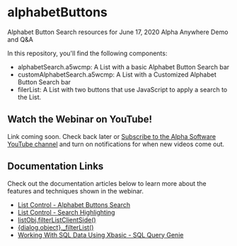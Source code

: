 # alphabetButtons
Alphabet Button Search resources for June 17, 2020 Alpha Anywhere Demo and Q&amp;A

In this repository, you'll find the following components:

- alphabetSearch.a5wcmp: A List with a basic Alphabet Button Search bar
- customAlphabetSearch.a5wcmp: A List with a Customized Alphabet Button Search bar
- filerList: A List with two buttons that use JavaScript to apply a search to the List.

## Watch the Webinar on YouTube!

Link coming soon. Check back later or [Subscribe to the Alpha Software YouTube channel](https://www.youtube.com/user/AlphaSoftwareInc) and turn on notifications for when new videos come out.

## Documentation Links
Check out the documentation articles below to learn more about the features and techniques shown in the webinar.

- [List Control - Alphabet Buttons Search](https://documentation.alphasoftware.com/documentation/index?search=list%20alphabetbutton%20search)
- [List Control - Search Highlighting](https://documentation.alphasoftware.com/documentation/index?search=ux%20list%20builder%20list%20properties%20search%20highlighting)
- [listObj.filterListClientSide()](https://documentation.alphasoftware.com/documentation/index?search=list%20object%20filterlistclientside%20method)
- [{dialog.object}._filterList()](https://documentation.alphasoftware.com/documentation/index?search=ux%20component%20_filterlist%20method)
- [Working With SQL Data Using Xbasic - SQL Query Genie](https://documentation.alphasoftware.com/documentation/index?search=xbasic%20guide%20sql#section2_SQL%20Query%20Genie)
